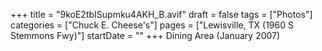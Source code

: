+++
title = "9koE2tbISupmku4AKH_B.avif"
draft = false
tags = ["Photos"]
categories = ["Chuck E. Cheese's"]
pages = ["Lewisville, TX (1960 S Stemmons Fwy)"]
startDate = ""
+++
Dining Area (January 2007)
